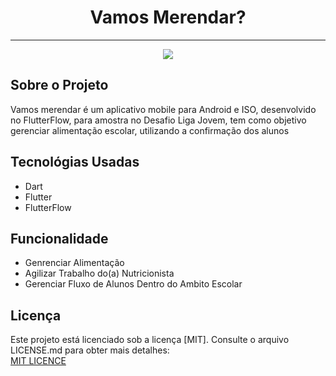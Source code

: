 <h1 align="center">Vamos Merendar?</h1>
<hr>
<p align="center">
<img src="http://img.shields.io/static/v1?label=STATUS&message=EM%20DESENVOLVIMENTO&color=GREEN&style=for-the-badge"/>
</p>


<h2>Sobre o Projeto</h2>
<p>Vamos merendar é um aplicativo mobile para Android e ISO, desenvolvido no FlutterFlow, para amostra no Desafio Liga Jovem, tem como objetivo gerenciar alimentação escolar, utilizando a confirmação dos alunos</p>


<h2>Tecnológias Usadas</h2>
<ul>
    <li>Dart</li>
    <li>Flutter</li>
    <li>FlutterFlow</li>
</ul>



<h2>Funcionalidade</h2>
<ul>
    <li>Genrenciar Alimentação</li>
    <li>Agilizar Trabalho do(a) Nutricionista</li>
    <li>Gerenciar Fluxo de Alunos Dentro do Ambito Escolar</li>
</ul>


<h2>Licença</h2>
Este projeto está licenciado sob a licença [MIT]. Consulte o arquivo LICENSE.md para obter mais detalhes:
<br>
<a href="https://github.com/maryane-castro/vamos-merendar-flutter/blob/main/LICENSE">MIT LICENCE</a>
